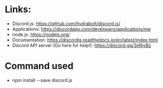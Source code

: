 # Links:
- Discord.js:  https://github.com/hydrabolt/discord.js/
- Applications: https://discordapp.com/developers/applications/me
- node.js: https://nodejs.org/
- Documentation: https://discordjs.readthedocs.io/en/latest/index.html
- Discord API server (Go here for help!): https://discord.gg/3nRjyBz

# Command used
- npm install --save discord.js